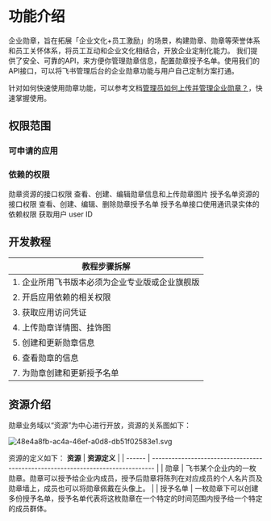 # 功能介绍

企业勋章，旨在拓展「企业文化+员工激励」的场景，构建勋章、勋章等荣誉体系和员工关怀体系，将员工互动和企业文化相结合，开放企业定制化能力。
我们提供了安全、可靠的API，来方便你管理勋章信息，配置勋章授予名单。使用我们的API接口，可以将飞书管理后台的企业勋章功能与用户自己定制方案打通。

针对如何快速使用勋章功能，可以参考文档[管理员如何上传并管理企业勋章？](https://www.feishu.cn/hc/zh-CN/articles/301996260813)，快速掌握使用。

## 权限范围
### 可申请的应用
<md-app-support types="custom,isv"></md-app-support>

### 依赖的权限
<md-table>
  <md-tbody>
    <md-tr>
      <md-th>
            勋章资源的接口权限
      </md-th>
      <md-td>
            查看、创建、编辑勋章信息和上传勋章图片
      </md-td>
    </md-tr>
        <md-tr>
      <md-th>
            授予名单资源的接口权限
      </md-th>
      <md-td>
            查看、创建、编辑、删除勋章授予名单
      </md-td>
    </md-tr>
    <md-tr>
      <md-th>
        授予名单接口使用通讯录实体的依赖权限
      </md-th>
      <md-td>
      获取用户 user ID
      </md-td>
	</md-tr>
  </md-tbody>
</md-table>

## 开发教程
**教程步骤拆解**                                                                                                                                                             |
| ---------------------------------------------------------------------------------------------------------------------------------------------------------------------- |
| 1.  企业所用飞书版本必须为企业专业版或企业旗舰版|
| 2.  开启应用依赖的相关权限
| 3.  获取应用访问凭证|
| 4.  上传勋章详情图、挂饰图|
| 5.  创建和更新勋章信息|
| 6.  查看勋章的信息|
| 7.  为勋章创建和更新授予名单

## 资源介绍
勋章业务域以“资源”为中心进行开放，资源的关系图如下：

![48e4a8fb-ac4a-46ef-a0d8-db51f02583e1.svg](//sf3-cn.feishucdn.com/obj/open-platform-opendoc/16ac1043b90f31ba631079dd58dfab82_CkVrfjaYrX.svg?height=392&lazyload=true&width=1113)

资源的定义如下：
**资源** | **资源定义**                                                                        |
| ------ | ------------------------------------------------------------------------------- |
| 勋章     | 飞书某个企业内的一枚勋章。勋章可以授予给企业内成员，授予后勋章将陈列在对应成员的个人名片页及勋章墙上，成员也可以将勋章佩戴在头像上。              |
| 授予名单   | 一枚勋章下可以创建多份授予名单，授予名单代表将这枚勋章在一个特定的时间范围内授予给一个特定的成员群体。